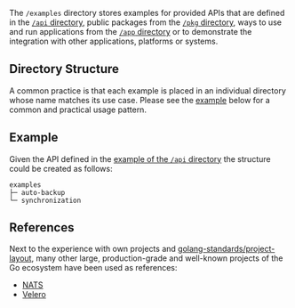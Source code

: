 The `/examples` directory stores examples for provided APIs that are defined in the [`/api` directory][gh-tree-api], public packages from the [`/pkg` directory][gh-tree-pkg], ways to use and run applications from the [`/app` directory][gh-tree-app] or to demonstrate the integration with other applications, platforms or systems.

## Directory Structure

A common practice is that each example is placed in an individual directory whose name matches its use case. Please see the [example](#example) below for a common and practical usage pattern.

## Example

Given the API defined in the [example of the `/api` directory][gh-blob-api-readme#example] the structure could be created as follows:

```raw
examples
├─ auto-backup
└─ synchronization
```

## References

Next to the experience with own projects and [golang-standards/project-layout][], many other large, production-grade and well-known projects of the Go ecosystem have been used as references:

- [NATS][gh-nats-tree-examples]
- [Velero][gh-velero-tree-examples]

[gh-blob-api-readme#example]: https://github.com/svengreb/tmpl-go/blob/main/api/README.md#example
[gh-nats-tree-examples]: https://github.com/nats-io/nats.go/tree/master/examples
[gh-tree-api]: https://github.com/svengreb/tmpl-go/tree/main/api
[gh-tree-app]: https://github.com/svengreb/tmpl-go/tree/main/app
[gh-tree-pkg]: https://github.com/svengreb/tmpl-go/tree/main/pkg
[gh-velero-tree-examples]: https://github.com/vmware-tanzu/velero/tree/main/examples
[golang-standards/project-layout]: https://github.com/golang-standards/project-layout

